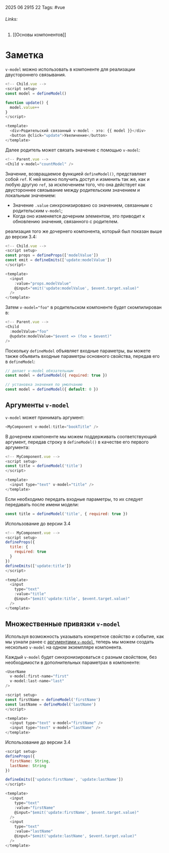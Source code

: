 2025 06 2915 22
Tags: #vue 
###### Links: 
1) [[Основы компонентов]]
# Заметка
`v-model` можно использовать в компоненте для реализации двустороннего связывания.
```js
<!-- Child.vue -->
<script setup>
const model = defineModel()

function update() {
  model.value++
}
</script>

<template>
  <div>Родительский связанный v-model - это: {{ model }}</div>
  <button @click="update">Увеличение</button>
</template>
```
Далее родитель может связать значение с помощью `v-model`:
```js
<!-- Parent.vue -->
<Child v-model="countModel" />
```
Значение, возвращаемое функцией `defineModel()`, представляет собой `ref`. К ней можно получить доступ и изменить так же, как и любую другую `ref`, за исключением того, что она действует как двустороннее связывание между родительским значением и локальным значением:

- Значение `.value` синхронизировано со значением, связанным с родительским `v-model`;
- Когда оно изменяется дочерним элементом, это приводит к обновлению значения, связанного с родителем.

реализация того же  дочернего компонента, который был показан выше до версии 3.4:
```js
<!-- Child.vue -->
<script setup>
const props = defineProps(['modelValue'])
const emit = defineEmits(['update:modelValue'])
</script>

<template>
  <input
    :value="props.modelValue"
    @input="emit('update:modelValue', $event.target.value)"
  />
</template>
```
Затем `v-model="foo"` в родительском компоненте будет скомпилирован в:
```js
<!-- Parent.vue -->
<Child
  :modelValue="foo"
  @update:modelValue="$event => (foo = $event)"
/>
```
Поскольку `defineModel` объявляет входные параметры, вы можете также объявить входные параметры основного свойства, передав его в `defineModel`:
```js
// делает v-model обязательным
const model = defineModel({ required: true })

// установка значения по умолчанию
const model = defineModel({ default: 0 })
```
## Аргументы `v-model`
`v-model` может принимать аргумент:
```js
<MyComponent v-model:title="bookTitle" />
```
В дочернем компоненте мы можем поддерживать соответствующий аргумент, передав строку в `defineModel()` в качестве его первого аргумента:
```js
<!-- MyComponent.vue -->
<script setup>
const title = defineModel('title')
</script>

<template>
  <input type="text" v-model="title" />
</template>
```
Если необходимо передать входные параметры, то их следует передавать после имени модели:
```js
const title = defineModel('title', { required: true })
```
Использование до версии 3.4
```js
<!-- MyComponent.vue -->
<script setup>
defineProps({
  title: {
    required: true
  }
})
defineEmits(['update:title'])
</script>

<template>
  <input
    type="text"
    :value="title"
    @input="$emit('update:title', $event.target.value)"
  />
</template>
```
## Множественные привязки `v-model`
Используя возможность указывать конкретное свойство и событие, как мы узнали ранее с [аргументами `v-model`](https://ru.vuejs.org/guide/components/v-model.html#v-model-arguments), теперь мы можем создать несколько `v-model` на одном экземпляре компонента.

Каждый `v-model` будет синхронизироваться с разным свойством, без необходимости в дополнительных параметрах в компоненте:
```js
<UserName
  v-model:first-name="first"
  v-model:last-name="last"
/>

<script setup>
const firstName = defineModel('firstName')
const lastName = defineModel('lastName')
</script>

<template>
  <input type="text" v-model="firstName" />
  <input type="text" v-model="lastName" />
</template>
```
Использование до версии 3.4
```js
<script setup>
defineProps({
  firstName: String,
  lastName: String
})

defineEmits(['update:firstName', 'update:lastName'])
</script>

<template>
  <input
    type="text"
    :value="firstName"
    @input="$emit('update:firstName', $event.target.value)"
  />
  <input
    type="text"
    :value="lastName"
    @input="$emit('update:lastName', $event.target.value)"
  />
</template>
```
